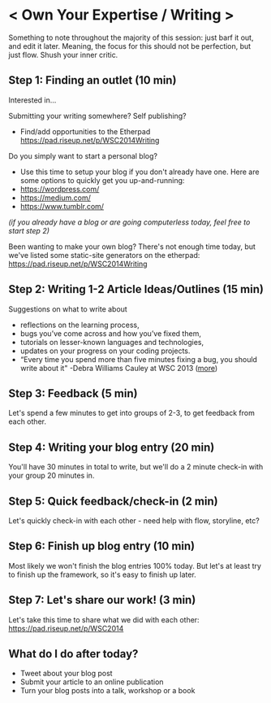 < Own Your Expertise / Writing > 
==================================
Something to note throughout the majority of this session: just barf it out, and edit it later. Meaning, the focus for this should not be perfection, but just flow. Shush your inner critic.

Step 1: Finding an outlet (10 min)
----------------------------------

Interested in... 

Submitting your writing somewhere? Self publishing? 
 - Find/add opportunities to the Etherpad <https://pad.riseup.net/p/WSC2014Writing>

Do you simply want to start a personal blog?
- Use this time to setup your blog if you don't already have one. Here are some options to quickly get you up-and-running:
 - <https://wordpress.com/>
 - <https://medium.com/>
 - <https://www.tumblr.com/>

*(if you already have a blog or are going computerless today, feel free to start step 2)*

Been wanting to make your own blog? There's not enough time today, but we've listed some static-site generators on the etherpad: <https://pad.riseup.net/p/WSC2014Writing>


Step 2: Writing 1-2 Article Ideas/Outlines (15 min)
---------------------------------------------------

Suggestions on what to write about
- reflections on the learning process, 
- bugs you’ve come across and how you’ve fixed them, 
- tutorials on lesser-known languages and technologies,
- updates on your progress on your coding projects. 
- “Every time you spend more than five minutes fixing a bug, you should write about it" -Debra Williams Cauley at WSC 2013 ([more](http://www.writespeakcode.com/blog/2013/11/16/so-you-wanna-write-tech-books.html))

Step 3: Feedback (5 min)
---------------------------------------------------
Let's spend a few minutes to get into groups of 2-3, to get feedback from each other.

Step 4: Writing your blog entry (20 min)
---------------------------------------------------
You'll have 30 minutes in total to write, but we'll do a 2 minute check-in with your group 20 minutes in.

Step 5: Quick feedback/check-in (2 min)
---------------------------------------------------
Let's quickly check-in with each other - need help with flow, storyline, etc?

Step 6: Finish up blog entry (10 min)
---------------------------------------------------
Most likely we won't finish the blog entries 100% today. But let's at least try to finish up the framework, so it's easy to finish up later.

Step 7: Let's share our work! (3 min)
---------------------------------------------------
Let's take this time to share what we did with each other: <https://pad.riseup.net/p/WSC2014>

What do I do after today?
---------------------------------------------------
- Tweet about your blog post
- Submit your article to an online publication
- Turn your blog posts into a talk, workshop or a book

